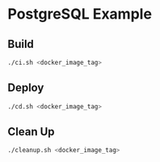 # PostgreSQL Example

## Build

```bash
./ci.sh <docker_image_tag>
```

## Deploy

```bash
./cd.sh <docker_image_tag>
```

## Clean Up

```bash
./cleanup.sh <docker_image_tag>
```
